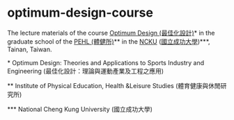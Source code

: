 # optimum-design-course

The lecture materials of the course [Optimum Design (最佳化設計)](https://class-qry.acad.ncku.edu.tw/crm/course_map/course.php?dept=NE&cono=RB51801)* in the graduate school of the [PEHL (體健所)](https://pehl.ncku.edu.tw/)** in the [NCKU](https://www.ncku.edu.tw/) ([國立成功大學](https://www.ncku.edu.tw/?Lang=zh-tw))***, Tainan, Taiwan.

\* Optimum Design: Theories and Applications to Sports Industry and Engineering (最佳化設計：理論與運動產業及工程之應用)

** Institute of Physical Education, Health &Leisure Studies (體育健康與休閒研究所)

*** National Cheng Kung University (國立成功大學)